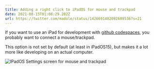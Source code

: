 ```yaml
---
title: Adding a right click to iPadOS for mouse and trackpad
date: 2021-08-15T01:08:29.202Z
url: https://twitter.com/madole/status/1426691402092609536?s=21
---
```


If you want to use an iPad for development with [github codespaces](https://github.dev),
you probably want to connect a mouse/trackpad.

This option is not set by default (at least in iPadOS15), but makes it a lot
more like developing on an actual computer.

![IPadOS Settings screen for mouse and trackpad](/img/fe62031a-7a7f-4275-ba0e-4e49a008050f.jpeg "IPadOS settings screen")
